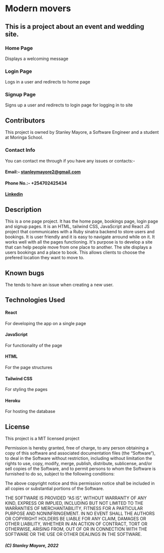 # Modern movers
## This is a project about an event and wedding site.

### Home Page
Displays a welcoming message

### Login Page
Logs in a user and redirects to home page


### Signup Page
Signs up a user and redirects to login page for logging in to site

## Contributors
This project is owned by Stanley Mayore, a Software Engineer and a student at Moringa School.
### Contact Info
You can contact me through if you have any issues or contacts:-
   #### Email:- stanleymayore2@gmail.com
   #### Phone No.:- +254702425434
   #### [Linkedin]("www.linkedin.com/in/stanley-mayore")

## Description
This is a one page project. It has the home page, bookings page, login page and signup pages. 
It is an HTML, tailwind CSS, JavaScript and React JS project that communicates with a Ruby sinatra backend to store users and bookings.
It is user friendly and it is easy to navigate arround while on it. It works well with all the pages functioning.
It's purpose is to develop a site that can help people move from one place to another.
The site displays a users bookings and a place to book. This allows clients to choose
the prefered location they want to move to.

## Known bugs
The tends to have an issue when creating a new user.

## Technologies Used

#### React
For developing the app on a single page
#### JavaScript
For functionality of the page
#### HTML 
For the page structures
#### Tailwind CSS
For styling the pages

#### Heroku
For hosting the database

## License 
This project is a MIT licensed project

Permission is hereby granted, free of charge, to any person obtaining a copy of this software and associated documentation files (the “Software”), to deal in the Software without restriction, including without limitation the rights to use, copy, modify, merge, publish, distribute, sublicense, and/or sell copies of the Software, and to permit persons to whom the Software is furnished to do so, subject to the following conditions:

The above copyright notice and this permission notice shall be included in all copies or substantial portions of the Software.

THE SOFTWARE IS PROVIDED “AS IS”, WITHOUT WARRANTY OF ANY KIND, EXPRESS OR IMPLIED, INCLUDING BUT NOT LIMITED TO THE WARRANTIES OF MERCHANTABILITY, FITNESS FOR A PARTICULAR PURPOSE AND NONINFRINGEMENT. IN NO EVENT SHALL THE AUTHORS OR COPYRIGHT HOLDERS BE LIABLE FOR ANY CLAIM, DAMAGES OR OTHER LIABILITY, WHETHER IN AN ACTION OF CONTRACT, TORT OR OTHERWISE, ARISING FROM, OUT OF OR IN CONNECTION WITH THE SOFTWARE OR THE USE OR OTHER DEALINGS IN THE SOFTWARE.

##### (C) Stanley Mayore, 2022